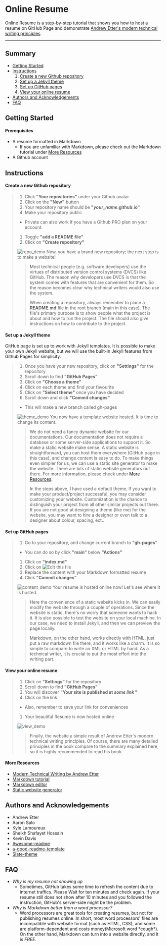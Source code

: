 # Online Resume

Online Resume is a step-by-step tutorial that shows you how to host a resume on GitHub Page and demonstrate [Andrew Etter's modern technical writing principles](https://www.amazon.ca/Modern-Technical-Writing-Introduction-Documentation-ebook/dp/B01A2QL9SS).
****
## Summary
  - [Getting Started](#Getting-Started)
  - [Instructions](#Instructions)  
    1. [Create a new Github repository](#Create-a-new-Github-repository)
    1. [Set up a Jekyll theme](#Set-up-a-Jekyll-theme)
    1. [Set up GitHub pages](#Set-up-GitHub-pages)
    1. [View your online resume](#View-your-online-resume)
  - [Authors and Acknowledgements](#Authors-and-Acknowledgements)
  - [FAQ](#FAQ)

## Getting Started
#### Prerequisites
  - A resume formatted in Markdown  
    - If you are unfamiliar with Markdown, please check out the Markdown tutorial under [More Resources](#More-Resources)
  - A Github account  

## Instructions
####  Create a new Github repository
>1. Click **"Your repositories"** under your Github avatar
>1. Click on the **"New"** button
>1. Your repository name should be **"_your_name_.github.io"**
>1. Make your repository public
> - Private can also work if you have a Github PRO plan on your account.
>1. Toggle **"add a README file"**
>1. Click on **"Create repository"**
>
>![repo_demo](/img/create_repo.gif "Create a new Github repository")
>Now, you have a brand new repository; the next step is to make a website!
>
>>Most technical people (e.g. software developers) use the virtues of distributed version control systems (DVCS) like GitHub. The reason why developers use DVCS is that the system comes with features that are convenient for them. So the reason becomes clear why technical writers would also use the system.
>>
>>When creating a repository, always remember to place a **README.md** file in the root branch (main in this case). The file's primary purpose is to show people what the project is about and how to run the project. The file should also give instructions on how to contribute to the project.

####  Set up a Jekyll theme
  GitHub page is set up to work with Jekyll templates. It is possible to make your own Jekyll website, but we will use the built-in Jekyll features from Github Pages for simplicity.  

>1. Once you have your new repository, click on **"Settings"** for the repository
>1. Scroll down to find **"GitHub Pages"**
>1. Click on **"Choose a theme"**
>1. Click on each theme and find your favourite
>1. Click on **"Select theme"** once you have decided
>1. Scroll down and click **"Commit changes"**  
>   - This will make a new branch called gh-pages
>
>![theme_demo](/img/create_theme.gif "Set up a Jekyll theme")
>You now have a template website hosted. It is time to change its content.
>
>>We do not need a fancy dynamic website for our documentations. Our documentation does not require a database or some server-side applications to support it. So make a static website make sense. A static website is straightforward, you can host them everywhere (GitHub page in this case), and change content is easy to do. To make things even simpler for us, we can use a static site generator to make the website. There are lots of static website generators out there. For more information, please check under [More Resources](#More-Resources).
>>
>>In the steps above, I have used a default theme. If you want to make your product/project successful, you may consider customizing your website. Customization is the chance to distinguish your project from all other similar projects out there. If you are not good at designing a theme (like me) for the website,  you may want to hire a designer or even talk to a designer about colour, spacing, ect..
####  Set up GitHub pages
>  1. Go to your repository, and change current branch to **"gh-pages"**
>   - You can do so by click **"main"** below **"Actions"**
>  1. Click on **"index.md"**
>  1. Click on ![Edit this file](/img/pen.PNG)
>  1. Replace the content with your Markdown formatted resume
>  1. Click **"Commit changes"**
>
>![content_demo](/img/change_content.gif "Change content to resume")
> Your resume is hosted online now! Let's see where it is hosted.
>
>>Here the convenience of a static website kicks in. We can easily modify the website through a couple of operations. Since the website is static, there's no worry that someone wants to hack it. It is also possible to test the website on your local machine. In our case, we need to install Jekyll, and then we can preview the page locally.
>>
>>Markdown, on the other hand, works directly with HTML, just put a raw markdown file there, and it works like a charm. It is so simple to compare to write an XML or HTML by hand. As a technical writer, it is crucial to put the most effort into the writing part.

####  View your online resume
>  1. Click on **"Settings"** for the repository
>  1. Scroll down to find **"GitHub Pages"**
>  1. You will discover **"Your site is published at _some link_ "**
>  1. Click on the link  
>    - Also, remember to save your link for conveniences
>  1. Your beautiful Resume is now hosted online
>
>![view_demo](/img/view.gif "View your online resume")
>
>>Finally, the website a simple result of Andrew Etter's modern technical writing principles. Of course, there are many detailed principles in the book compare to the summary explained here, so it is highly recommended to read his book.

#### More Resources
- [Modern Technical Writing by Andrew Etter](https://www.amazon.ca/Modern-Technical-Writing-Introduction-Documentation-ebook/dp/B01A2QL9SS)
- [Markdown tutorial](https://www.markdowntutorial.com/)  
- [Markdown editor](https://www.shopify.com/partners/blog/10-of-the-best-markdown-editors)
- [Static website generator](https://snipcart.com/blog/choose-best-static-site-generator)
## Authors and Acknowledgements
-  Andrew Etter
-  Aaron Salo
-  Kyle Lamoureux
-  Sheikh Shafayet Hossain
-  Kevin Davis
-  [Awesome-readme](https://github.com/matiassingers/awesome-readme)
-  [a-good-readme-template](https://github.com/PurpleBooth/a-good-readme-template)
-  [Slate-theme](https://github.com/pages-themes/slate)

## FAQ
- _Why is my resume not showing up_
  - Sometimes, GitHub takes some time to refresh the content due to internet traffics. Please Wait for ten minutes and check again. If your resume still does not show after 10 minutes and you followed the instruction, GitHub's server-side might be the problem.
- _Why is Markdown better than a word processor?_  
  -  Word processors are great tools for creating resumes, but not for publishing resumes online. In short, most word processors' files are incompatible with website format (such as HTML, CSS), and some are platform-dependent and costs money(Microsoft word \*cough\*). On the other hand, Markdown can turn into a website directly, and it is *FREE*.
